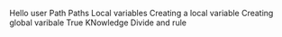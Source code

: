 Hello user
Path
Paths
Local variables
Creating a local variable
Creating global varibale
True KNowledge
Divide and rule
